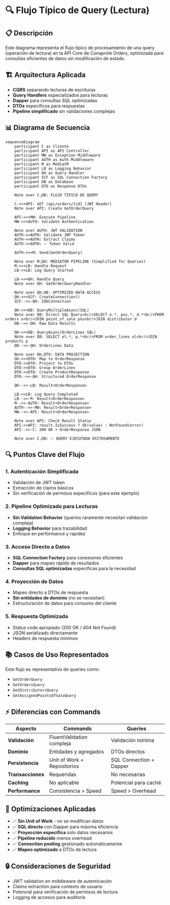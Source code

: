 # 🔍 Flujo Típico de Query (Lectura)

## 📋 Descripción

Este diagrama representa el flujo típico de procesamiento de una query (operación de lectura) en la API Core de Conaprole Orders, optimizada para consultas eficientes de datos sin modificación de estado.

## 🏗️ Arquitectura Aplicada

- **CQRS** separando lecturas de escrituras
- **Query Handlers** especializados para lecturas
- **Dapper** para consultas SQL optimizadas
- **DTOs** específicos para respuestas
- **Pipeline simplificado** sin validaciones complejas

## 📊 Diagrama de Secuencia

```mermaid
sequenceDiagram
    participant C as Cliente
    participant API as API Controller
    participant MW as Exception Middleware
    participant AUTH as Auth Middleware
    participant M as MediatR
    participant LB as Logging Behavior
    participant QH as Query Handler
    participant SCF as SQL Connection Factory
    participant DB as Database
    participant DTO as Response DTOs

    Note over C,DB: FLUJO TÍPICO DE QUERY

    C->>+API: GET /api/orders/{id} (JWT Header)
    Note over API: Create GetOrderQuery
    
    API->>+MW: Execute Pipeline
    MW->>+AUTH: Validate Authentication
    
    Note over AUTH: JWT VALIDATION
    AUTH->>AUTH: Validate JWT Token
    AUTH->>AUTH: Extract Claims
    AUTH->>AUTH: ✅ Token Valid
    
    AUTH->>+M: Send(GetOrderQuery)
    
    Note over M,QH: MEDIATOR PIPELINE (Simplified for Queries)
    M->>+LB: Handle Request
    LB->>LB: Log Query Started
    
    LB->>+QH: Handle Query
    Note over QH: GetOrderQueryHandler
    
    Note over QH,DB: OPTIMIZED DATA ACCESS
    QH->>+SCF: CreateConnection()
    SCF-->>-QH: IDbConnection
    
    QH->>+DB: QueryMultipleAsync(SQL)
    Note over DB: Direct SQL Query<br/>SELECT o.*, pos.*, d.*<br/>FROM orders o<br/>JOIN point_of_sale pos<br/>JOIN distributor d
    DB-->>-QH: Raw Data Results
    
    QH->>+DB: QueryAsync(OrderLines SQL)
    Note over DB: SELECT ol.*, p.*<br/>FROM order_lines ol<br/>JOIN products p
    DB-->>-QH: OrderLines Data
    
    Note over QH,DTO: DATA PROJECTION
    QH->>+DTO: Map to OrderResponse
    DTO->>DTO: Project to DTOs
    DTO->>DTO: Group OrderLines
    DTO->>DTO: Create ProductResponse
    DTO-->>-QH: Structured OrderResponse
    
    QH-->>-LB: Result<OrderResponse>
    
    LB->>LB: Log Query Completed
    LB-->>-M: Result<OrderResponse>
    M-->>-AUTH: Result<OrderResponse>
    AUTH-->>-MW: Result<OrderResponse>
    MW-->>-API: Result<OrderResponse>
    
    Note over API: Check Result Status
    API->>API: result.IsSuccess ? Ok(value) : NotFound(error)
    API-->>-C: 200 OK + OrderResponse JSON

    Note over C,DB: ✅ QUERY EJECUTADA EXITOSAMENTE

```

## 🔍 Puntos Clave del Flujo

### 1. **Autenticación Simplificada**

- Validación de JWT token
- Extracción de claims básicos
- Sin verificación de permisos específicos (para este ejemplo)

### 2. **Pipeline Optimizado para Lecturas**

- **Sin Validation Behavior** (queries raramente necesitan validación compleja)
- **Logging Behavior** para trazabilidad
- Enfoque en performance y rapidez

### 3. **Acceso Directo a Datos**

- **SQL Connection Factory** para conexiones eficientes
- **Dapper** para mapeo rápido de resultados
- **Consultas SQL optimizadas** específicas para la necesidad

### 4. **Proyección de Datos**

- Mapeo directo a DTOs de respuesta
- **Sin entidades de dominio** (no se necesitan)
- Estructuración de datos para consumo del cliente

### 5. **Respuesta Optimizada**

- Status code apropiado (200 OK / 404 Not Found)
- JSON serializado directamente
- Headers de respuesta mínimos

## 📚 Casos de Uso Representados

Este flujo es representativo de queries como:

- `GetOrderQuery`
- `GetOrdersQuery`
- `GetDistributorsQuery`
- `GetAssignedPointsOfSaleQuery`

## ⚡ Diferencias con Commands

| Aspecto | Commands | Queries |
|---------|----------|---------|
| **Validación** | FluentValidation compleja | Validación mínima |
| **Dominio** | Entidades y agregados | DTOs directos |
| **Persistencia** | Unit of Work + Repositorios | SQL Connection + Dapper |
| **Transacciones** | Requeridas | No necesarias |
| **Caching** | No aplicable | Potencial para caché |
| **Performance** | Consistencia > Speed | Speed > Overhead |

## 🎯 Optimizaciones Aplicadas

- ✅ **Sin Unit of Work** - no se modifican datos
- ✅ **SQL directo** con Dapper para máxima eficiencia
- ✅ **Proyección específica** solo datos necesarios
- ✅ **Pipeline reducido** menos overhead
- ✅ **Connection pooling** gestionado automáticamente
- ✅ **Mapeo optimizado** a DTOs de lectura

## 🔒 Consideraciones de Seguridad

- JWT validation en middleware de autenticación
- Claims extraction para contexto de usuario
- Potencial para verificación de permisos de lectura
- Logging de accesos para auditoría
